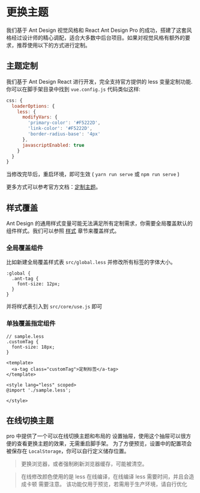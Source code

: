 # 更换主题

我们基于 Ant Design 视觉风格和 React Ant Design Pro 的成功，搭建了这套风格经过设计师的精心调配，适合大多数中后台项目。如果对视觉风格有额外的要求，推荐使用以下的方式进行定制。

## 主题定制

我们基于 Ant Design React 进行开发，完全支持官方提供的 less 变量定制功能. 你可以在脚手架目录中找到 `vue.config.js` 代码类似这样:

```js
css: {
  loaderOptions: {
    less: {
      modifyVars: {
        'primary-color': '#F5222D',
        'link-color': '#F5222D',
        'border-radius-base': '4px'
      },
      javascriptEnabled: true
    }
  }
}
```

当修改完毕后，重启环境，即可生效 ( `yarn run serve` 或 `npm run serve` )

更多方式可以参考官方文档：[定制主题](https://vue.ant.design/docs/vue/customize-theme-cn/)。

## 样式覆盖

Ant Design 的通用样式变量可能无法满足所有定制需求，你需要全局覆盖默认的组件样式。我们可以参照 [样式](/docs/style) 章节来覆盖样式。

### 全局覆盖组件

比如新建全局覆盖样式表 `src/global.less` 并修改所有标签的字体大小。

```less
:global {
  .ant-tag {
    font-size: 12px;
  }
}
```
并将样式表引入到 `src/core/use.js` 即可

### 单独覆盖指定组件

```less
// sample.less
.customTag {
  font-size: 18px;
}
```

```vue
<template>
  <a-tag class="customTag">定制标签</a-tag>
</template>

<style lang="less" scoped>
@import './sample.less';

</style>
```

## 在线切换主题
pro 中提供了一个可以在线切换主题和布局的 设置抽屉，使用这个抽屉可以很方便的查看更换主题的效果，无需重启脚手架。
为了方便预览，设置中的配置项会被保存在 `LocalStorage`，你可以自行定义储存位置。
> 更换浏览器，或者强制刷新浏览器缓存，可能被清空。

> 在线修改颜色使用的是 less 在线编译，在线编译 less 需要时间，并且会造成卡顿 需要注意。
> 该功能仅用于预览，若需用于生产环境，请自行优化
